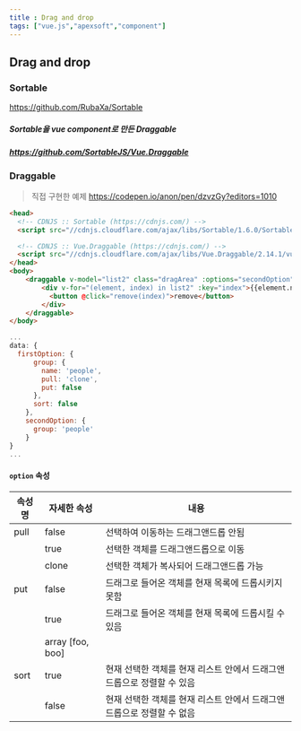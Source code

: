 ```yaml
---
title : Drag and drop
tags: ["vue.js","apexsoft","component"] 
---
```


## Drag and drop

### Sortable

https://github.com/RubaXa/Sortable

##### Sortable을 vue component로 만든 Draggable

##### https://github.com/SortableJS/Vue.Draggable



### Draggable 

> 직접 구현한 예제 https://codepen.io/anon/pen/dzvzGy?editors=1010



```html html
<head>
  <!-- CDNJS :: Sortable (https://cdnjs.com/) -->
  <script src="//cdnjs.cloudflare.com/ajax/libs/Sortable/1.6.0/Sortable.min.js"></script>

  <!-- CDNJS :: Vue.Draggable (https://cdnjs.com/) -->
  <script src="//cdnjs.cloudflare.com/ajax/libs/Vue.Draggable/2.14.1/vuedraggable.min.js"></script>
</head>
<body>
	<draggable v-model="list2" class="dragArea" :options="secondOption">
		<div v-for="(element, index) in list2" :key="index">{{element.name}}
          <button @click="remove(index)">remove</button>
        </div>
    </draggable>
</body>
```



```javascript vue.js
...
data: {
  firstOption: {
      group: {
        name: 'people',
        pull: 'clone',
        put: false
      },
      sort: false
    },
    secondOption: {
      group: 'people'
    }
}
...
```



#### `option` 속성

| 속성명  | 자세한 속성           | 내용                                      |
| ---- | ---------------- | --------------------------------------- |
| pull | false            | 선택하여 이동하는 드래그앤드롭 안됨                     |
|      | true             | 선택한 객체를 드래그앤드롭으로 이동                     |
|      | clone            | 선택한 객체가 복사되어 드래그앤드롭 가능                  |
| put  | false            | 드래그로 들어온 객체를 현재 목록에 드롭시키지 못함            |
|      | true             | 드래그로 들어온 객체를 현재 목록에 드롭시킬 수 있음           |
|      | array [foo, boo] |                                         |
| sort | true             | 현재 선택한 객체를 현재 리스트 안에서 드래그앤드롭으로 정렬할 수 있음 |
|      | false            | 현재 선택한 객체를 현재 리스트 안에서 드래그앤드롭으로 정렬할 수 없음 |